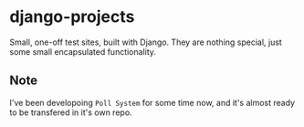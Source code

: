 # django-projects
Small, one-off test sites, built with Django. They are nothing special, just some small encapsulated functionality.
<br>
## Note
I've been developoing ```Poll System``` for some time now, and it's almost ready to be transfered in it's own repo.
